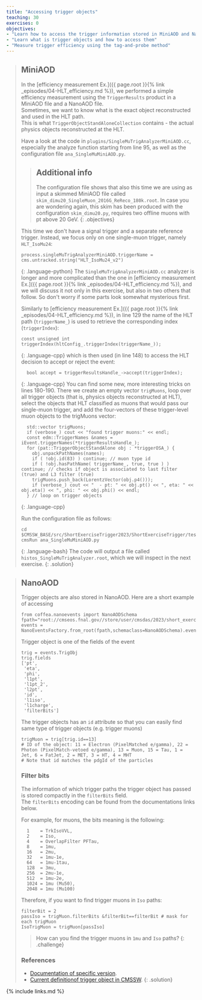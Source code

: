 ```yaml
---
title: "Accessing trigger objects"
teaching: 30
exercises: 0
objectives:
- "Learn how to access the trigger information stored in MiniAOD and NanoAOD"
- "Learn what is trigger objects and how to access them"
- "Measure trigger efficiency using the tag-and-probe method"
---
```


> ## MiniAOD
> In the [efficiency measurement Ex.]({{ page.root }}{% link _episodes/04-HLT_efficiency.md %}), we performed a simple efficiency measurement using the `TriggerResults` product in a MiniAOD file and a NanoAOD file.<br>
> Sometimes, we want to know what is the exact object reconstructed and used in the HLT path.<br>
> This is what `TriggerObjectStandAloneCollection` contains - the actual physics objects reconstructed at the HLT.
> 
> Have a look at the code in `plugins/SingleMuTrigAnalyzerMiniAOD.cc`, especially the analyze function starting from line 95, as well as the configuration file `ana_SingleMuMiniAOD.py`.
> 
> > ## Additional info
> > The configuration file shows that also this time we are using as input a skimmed MiniAOD file called `skim_dimu20_SingleMuon_2016G_ReReco_180k.root`. In case you are wondering again, this skim has been produced with the configuration `skim_dimu20.py`, requires two offline muons with pt above 20 GeV.
> {: .objectives}
> 
> This time we don't have a signal trigger and a separate reference trigger. Instead, we focus only on one single-muon trigger, namely `HLT_IsoMu24`:
> ~~~
> process.singleMuTrigAnalyzerMiniAOD.triggerName = cms.untracked.string("HLT_IsoMu24_v2")
> ~~~
> {: .language-python}
> The `SingleMuTrigAnalyzerMiniAOD.cc` analyzer is longer and more complicated than the one in [efficiency measurement Ex.]({{ page.root }}{% link _episodes/04-HLT_efficiency.md %}), and we will discuss it not only in this exercise, but also in two others that follow. So don't worry if some parts look somewhat mysterious first.
> 
> Similarly to [efficiency measurement Ex.]({{ page.root }}{% link _episodes/04-HLT_efficiency.md %}), in line 129 the name of the HLT path (`triggerName_`) is used to retrieve the corresponding index (`triggerIndex`):
> ~~~
> const unsigned int triggerIndex(hltConfig_.triggerIndex(triggerName_));
> ~~~
> {: .language-cpp}
> which is then used (in line 148) to access the HLT decision to accept or reject the event:
> ~~~
>   bool accept = triggerResultsHandle_->accept(triggerIndex);
> ~~~
> {: .language-cpp}
> You can find some new, more interesting tricks on lines 180-190. 
> There we create an empty vector `trigMuons`, loop over all trigger objects (that is, physics objects reconstructed at HLT), select the objects that HLT classified as muons that would pass our single-muon trigger, and add the four-vectors of these trigger-level muon objects to the trigMuons vector:
> ~~~
>   std::vector trigMuons;
>   if (verbose_) cout << "found trigger muons:" << endl;
>   const edm::TriggerNames &names = iEvent.triggerNames(*triggerResultsHandle_);
>   for (pat::TriggerObjectStandAlone obj : *triggerOSA_) {
>     obj.unpackPathNames(names);
>     if ( !obj.id(83) ) continue; // muon type id
>     if ( !obj.hasPathName( triggerName_, true, true ) ) continue; // checks if object is associated to last filter (true) and L3 filter (true)
>     trigMuons.push_back(LorentzVector(obj.p4()));
>     if (verbose_) cout << "  - pt: " << obj.pt() << ", eta: " << obj.eta() << ", phi: " << obj.phi() << endl;
>   } // loop on trigger objects
> ~~~
> {: .language-cpp}
> 
> Run the configuration file as follows:
> ~~~
> cd $CMSSW_BASE/src/ShortExerciseTrigger2023/ShortExerciseTrigger/test
> cmsRun ana_SingleMuMiniAOD.py 
> ~~~
> {: .language-bash}
> The code will output a file called `histos_SingleMuTrigAnalyzer.root`, which we will inspect in the next exercise.
{: .solution}

> ## NanoAOD
> Trigger objects are also stored in NanoAOD. Here are a short example of accessing 
> ~~~
> from coffea.nanoevents import NanoAODSchema
> fpath="root://cmseos.fnal.gov//store/user/cmsdas/2023/short_exercises/Trigger/New_NanoAOD_M1000.root"
> events = NanoEventsFactory.from_root(fpath,schemaclass=NanoAODSchema).events()
> ~~~
> Trigger object is one of the fields of the event
> ~~~
> trig = events.TrigObj
> trig.fields
> ['pt',
>  'eta',
>  'phi',
>  'l1pt',
>  'l1pt_2',
>  'l2pt',
>  'id',
>  'l1iso',
>  'l1charge',
>  'filterBits']
> ~~~
> The trigger objects has an `id` attribute so that you can easily find same type of trigger objects (e.g. trigger muons)
> ~~~
> trigMuon = trig[trig.id==13]
> # ID of the object: 11 = Electron (PixelMatched e/gamma), 22 = Photon (PixelMatch-vetoed e/gamma), 13 = Muon, 15 = Tau, 1 = Jet, 6 = FatJet, 2 = MET, 3 = HT, 4 = MHT
> # Note that id matches the pdgId of the particles
> ~~~
> 
> ### Filter bits
> The information of which trigger paths the trigger object has passed is stored compactly in the `filterBits` field.<br>
> The `filterBits` encoding can be found from the documentations links below. 
> 
> For example, for muons, the bits meaning is the following:
> ~~~
>   1    = TrkIsoVVL,
>   2    = Iso, 
>   4    = OverlapFilter PFTau,
>   8    = 1mu,
>   16   = 2mu,
>   32   = 1mu-1e, 
>   64   = 1mu-1tau,
>   128  = 3mu, 
>   256  = 2mu-1e,
>   512  = 1mu-2e,
>   1024 = 1mu (Mu50), 
>   2048 = 1mu (Mu100)
> ~~~
> Therefore, if you want to find trigger muons in `Iso` paths:
> ~~~
> filterBit = 2
> passIso = trigMuon.filterBits &filterBit==filterBit # mask for each trigMuon
> IsoTrigMuon = trigMuon[passIso] 
> ~~~
>
> > How can you find the trigger muons in `1mu` and `Iso` paths?
> {: .challenge}
>
> ### References
>  * [Documentation of specific version](https://cms-nanoaod-integration.web.cern.ch/autoDoc/). 
>  * [Current definitionof  trigger object in CMSSW](https://github.com/cms-sw/cmssw/blob/master/PhysicsTools/NanoAOD/python/triggerObjects_cff.py). 
{: .solution}

{% include links.md %}


